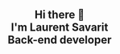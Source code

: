 <div align="center">
  <h2>
    Hi there 👋<br>
    I'm Laurent Savarit<br>
    Back-end developer
  </h2>
 </div>

<!--
**laurentSavarit/laurentSavarit** is a ✨ _special_ ✨ repository because its `README.md` (this file) appears on your GitHub profile.

Here are some ideas to get you started:

- 🔭 I’m currently working on ...
- 🌱 I’m currently learning ...
- 👯 I’m looking to collaborate on ...
- 🤔 I’m looking for help with ...
- 💬 Ask me about ...
- 📫 How to reach me: ...
- 😄 Pronouns: ...
- ⚡ Fun fact: ...
-->
